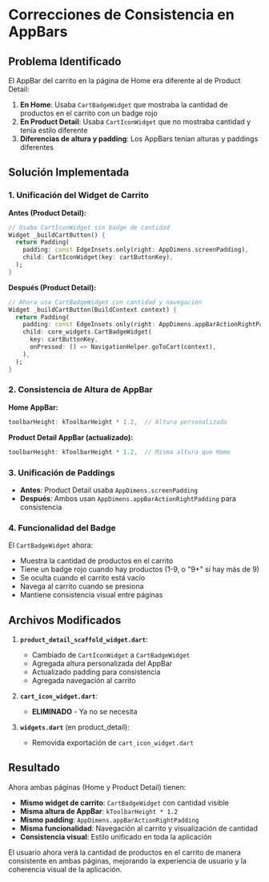 # Correcciones de Consistencia en AppBars

## Problema Identificado

El AppBar del carrito en la página de Home era diferente al de Product Detail:

1. **En Home**: Usaba `CartBadgeWidget` que mostraba la cantidad de productos en el carrito con un badge rojo
2. **En Product Detail**: Usaba `CartIconWidget` que no mostraba cantidad y tenía estilo diferente
3. **Diferencias de altura y padding**: Los AppBars tenían alturas y paddings diferentes

## Solución Implementada

### 1. Unificación del Widget de Carrito

**Antes (Product Detail):**
```dart
// Usaba CartIconWidget sin badge de cantidad
Widget _buildCartButton() {
  return Padding(
    padding: const EdgeInsets.only(right: AppDimens.screenPadding),
    child: CartIconWidget(key: cartButtonKey),
  );
}
```

**Después (Product Detail):**
```dart
// Ahora usa CartBadgeWidget con cantidad y navegación
Widget _buildCartButton(BuildContext context) {
  return Padding(
    padding: const EdgeInsets.only(right: AppDimens.appBarActionRightPadding),
    child: core_widgets.CartBadgeWidget(
      key: cartButtonKey,
      onPressed: () => NavigationHelper.goToCart(context),
    ),
  );
}
```

### 2. Consistencia de Altura de AppBar

**Home AppBar:**
```dart
toolbarHeight: kToolbarHeight * 1.2,  // Altura personalizada
```

**Product Detail AppBar (actualizado):**
```dart
toolbarHeight: kToolbarHeight * 1.2,  // Misma altura que Home
```

### 3. Unificación de Paddings

- **Antes**: Product Detail usaba `AppDimens.screenPadding`
- **Después**: Ambos usan `AppDimens.appBarActionRightPadding` para consistencia

### 4. Funcionalidad del Badge

El `CartBadgeWidget` ahora:
- Muestra la cantidad de productos en el carrito
- Tiene un badge rojo cuando hay productos (1-9, o "9+" si hay más de 9)
- Se oculta cuando el carrito está vacío
- Navega al carrito cuando se presiona
- Mantiene consistencia visual entre páginas

## Archivos Modificados

1. **`product_detail_scaffold_widget.dart`**:
   - Cambiado de `CartIconWidget` a `CartBadgeWidget`
   - Agregada altura personalizada del AppBar
   - Actualizado padding para consistencia
   - Agregada navegación al carrito

2. **`cart_icon_widget.dart`**: 
   - **ELIMINADO** - Ya no se necesita
   
3. **`widgets.dart`** (en product_detail):
   - Removida exportación de `cart_icon_widget.dart`

## Resultado

Ahora ambas páginas (Home y Product Detail) tienen:
- **Mismo widget de carrito**: `CartBadgeWidget` con cantidad visible
- **Misma altura de AppBar**: `kToolbarHeight * 1.2`
- **Mismo padding**: `AppDimens.appBarActionRightPadding`
- **Misma funcionalidad**: Navegación al carrito y visualización de cantidad
- **Consistencia visual**: Estilo unificado en toda la aplicación

El usuario ahora verá la cantidad de productos en el carrito de manera consistente en ambas páginas, mejorando la experiencia de usuario y la coherencia visual de la aplicación. 